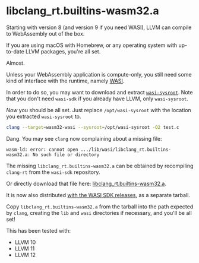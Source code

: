 # libclang_rt.builtins-wasm32.a

Starting with version 8 (and version 9 if you need WASI), LLVM can compile to WebAssembly out of the box.

If you are using macOS with Homebrew, or any operating system with up-to-date LLVM packages, you're all set.

Almost.

Unless your WebAssembly application is compute-only, you still need some kind of interface with the runtime, namely [WASI](https://wasi.dev).

In order to do so, you may want to download and extract [`wasi-sysroot`](https://github.com/WebAssembly/wasi-sdk/releases). Note that you don't need `wasi-sdk` if you already have LLVM, only `wasi-sysroot`.

*Now* you should be all set. Just replace `/opt/wasi-sysroot` with the location you extracted `wasi-sysroot` to.

```sh
clang --target=wasm32-wasi --sysroot=/opt/wasi-sysroot -O2 test.c
```

Dang. You may see `clang` now complaining about a missing file:

```text
wasm-ld: error: cannot open .../lib/wasi/libclang_rt.builtins-wasm32.a: No such file or directory
```

The missing `libclang_rt.builtins-wasm32.a` can be obtained by recompiling `clang-rt` from the `wasi-sdk` repository.

Or directly download that file here: [libclang_rt.builtins-wasm32.a](precompiled/).

It is now also distributed [with the WASI SDK releases](https://github.com/WebAssembly/wasi-sdk/releases), as a separate tarball.

Copy `libclang_rt.builtins-wasm32.a` from the tarball into the path expected by `clang`, creating the `lib` and `wasi` directories if necessary, and you'll be all set!

This has been tested with:
- LLVM 10
- LLVM 11
- LLVM 12
